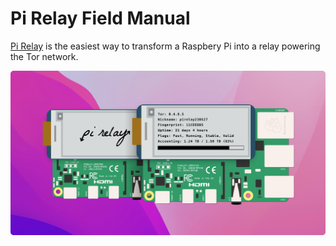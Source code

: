 # Pi Relay Field Manual

[Pi Relay](https://pirelay.computer/) is the easiest way to transform a Raspbery Pi into a relay powering the Tor network.

<img class="width" src="./img/cover.png">